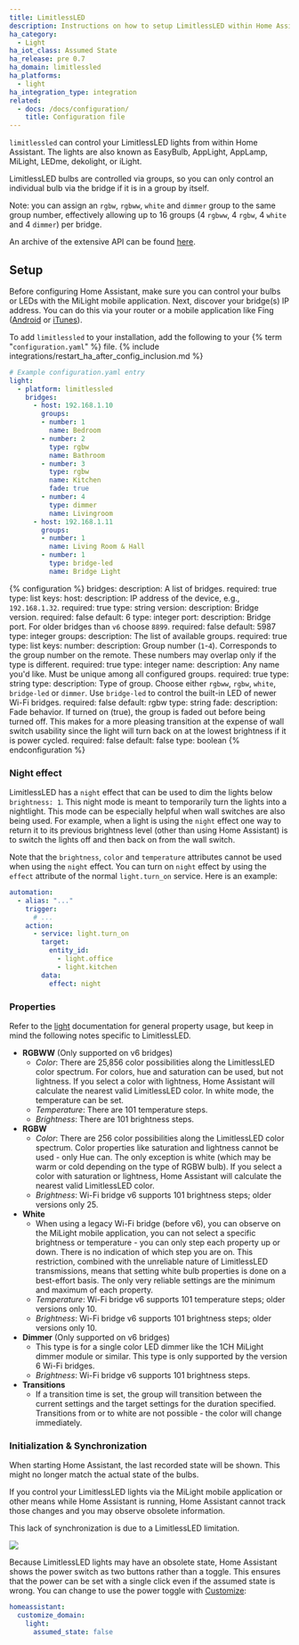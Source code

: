 ```yaml
---
title: LimitlessLED
description: Instructions on how to setup LimitlessLED within Home Assistant.
ha_category:
  - Light
ha_iot_class: Assumed State
ha_release: pre 0.7
ha_domain: limitlessled
ha_platforms:
  - light
ha_integration_type: integration
related:
  - docs: /docs/configuration/
    title: Configuration file
---
```


`limitlessled` can control your LimitlessLED lights from within Home Assistant. The lights are also known as EasyBulb, AppLight, AppLamp, MiLight, LEDme, dekolight, or iLight.

LimitlessLED bulbs are controlled via groups, so you can only control an individual bulb via the bridge if it is in a group by itself.

Note: you can assign an `rgbw`, `rgbww`, `white` and `dimmer` group to the same group number, effectively allowing up to 16 groups (4 `rgbww`, 4 `rgbw`, 4 `white` and 4 `dimmer`) per bridge.

An archive of the extensive API can be found [here](https://github.com/Fantasmos/LimitlessLED-DevAPI).

## Setup

Before configuring Home Assistant, make sure you can control your bulbs or LEDs with the MiLight mobile application. Next, discover your bridge(s) IP address. You can do this via your router or a mobile application like Fing ([Android](https://play.google.com/store/apps/details?id=com.overlook.android.fing&hl=en) or [iTunes](https://itunes.apple.com/us/app/fing-network-scanner/id430921107?mt=8)).

To add `limitlessled` to your installation, add the following to your {% term "`configuration.yaml`" %} file.
{% include integrations/restart_ha_after_config_inclusion.md %}

```yaml
# Example configuration.yaml entry
light:
  - platform: limitlessled
    bridges:
      - host: 192.168.1.10
        groups:
        - number: 1
          name: Bedroom
        - number: 2
          type: rgbw
          name: Bathroom
        - number: 3
          type: rgbw
          name: Kitchen
          fade: true
        - number: 4
          type: dimmer
          name: Livingroom
      - host: 192.168.1.11
        groups:
        - number: 1
          name: Living Room & Hall
        - number: 1
          type: bridge-led
          name: Bridge Light
```

{% configuration %}
bridges:
  description: A list of bridges.
  required: true
  type: list
  keys:
    host:
      description: IP address of the device, e.g., `192.168.1.32`.
      required: true
      type: string
    version:
      description: Bridge version.
      required: false
      default: 6
      type: integer
    port:
      description: Bridge port. For older bridges than `v6` choose `8899`.
      required: false
      default: 5987
      type: integer
    groups:
      description: The list of available groups.
      required: true
      type: list
      keys:
        number:
          description: Group number (`1`-`4`). Corresponds to the group number on the remote. These numbers may overlap only if the type is different.
          required: true
          type: integer
        name:
          description: Any name you'd like. Must be unique among all configured groups.
          required: true
          type: string
        type:
          description: Type of group. Choose either `rgbww`, `rgbw`, `white`, `bridge-led` or `dimmer`. Use `bridge-led` to control the built-in LED of newer Wi-Fi bridges.
          required: false
          default: rgbw
          type: string
        fade:
          description: Fade behavior. If turned on (true), the group is faded out before being turned off. This makes for a more pleasing transition at the expense of wall switch usability since the light will turn back on at the lowest brightness if it is power cycled.
          required: false
          default: false
          type: boolean
{% endconfiguration %}

### Night effect

LimitlessLED has a `night` effect that can be used to dim the lights below `brightness: 1`. This night mode is meant to temporarily turn the lights into a nightlight. This mode can be especially helpful when wall switches are also being used. For example, when a light is using the `night` effect one way to return it to its previous brightness level (other than using Home Assistant) is to switch the lights off and then back on from the wall switch.

Note that the `brightness`, `color` and `temperature` attributes cannot be used when using the `night` effect. You can turn on `night` effect by using the `effect` attribute of the normal `light.turn_on` service. Here is an example:

```yaml
automation:
  - alias: "..."
    trigger:
      # ...
    action:
      - service: light.turn_on
        target:
          entity_id:
            - light.office
            - light.kitchen
        data:
          effect: night
```

### Properties

Refer to the [light](/integrations/light/) documentation for general property usage, but keep in mind the following notes specific to LimitlessLED.

- **RGBWW** (Only supported on v6 bridges)
  - *Color*: There are 25,856 color possibilities along the LimitlessLED color spectrum. For colors, hue and saturation can be used, but not lightness. If you select a color with lightness, Home Assistant will calculate the nearest valid LimitlessLED color. In white mode, the temperature can be set.
  - *Temperature*: There are 101 temperature steps.
  - *Brightness*: There are 101 brightness steps.
- **RGBW**
  - *Color*: There are 256 color possibilities along the LimitlessLED color spectrum. Color properties like saturation and lightness cannot be used - only Hue can. The only exception is white (which may be warm or cold depending on the type of RGBW bulb). If you select a color with saturation or lightness, Home Assistant will calculate the nearest valid LimitlessLED color.
  - *Brightness*: Wi-Fi bridge v6 supports 101 brightness steps; older versions only 25.
- **White**
  - When using a legacy Wi-Fi bridge (before v6), you can observe on the MiLight mobile application, you can not select a specific brightness or temperature - you can only step each property up or down. There is no indication of which step you are on. This restriction, combined with the unreliable nature of LimitlessLED transmissions, means that setting white bulb properties is done on a best-effort basis. The only very reliable settings are the minimum and maximum of each property.
  - *Temperature*: Wi-Fi bridge v6 supports 101 temperature steps; older versions only 10.
  - *Brightness*: Wi-Fi bridge v6 supports 101 brightness steps; older versions only 10.
- **Dimmer** (Only supported on v6 bridges)
  - This type is for a single color LED dimmer like the 1CH MiLight dimmer module or similar. This type is only supported by the version 6 Wi-Fi bridges.
  - *Brightness*: Wi-Fi bridge v6 supports 101 brightness steps.
- **Transitions**
  - If a transition time is set, the group will transition between the current settings and the target settings for the duration specified. Transitions from or to white are not possible - the color will change immediately.

### Initialization & Synchronization

When starting Home Assistant, the last recorded state will be shown. This might no longer match the actual state of the bulbs.

If you control your LimitlessLED lights via the MiLight mobile application or other means while Home Assistant is running, Home Assistant cannot track those changes and you may observe obsolete information.

This lack of synchronization is due to a LimitlessLED limitation.

<p class='img'>
<img src='/images/screenshots/limitlessled_assumed_state.png' />
</p>

Because LimitlessLED lights may have an obsolete state, Home Assistant shows the power switch as two buttons rather than a toggle. This ensures that the power can be set with a single click even if the assumed state is wrong. You can change to use the power toggle with [Customize](/docs/configuration/customizing-devices/):

```yaml
homeassistant:
  customize_domain:
    light:
      assumed_state: false
```
